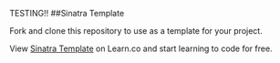 
TESTING!!
##Sinatra Template

Fork and clone this repository to use as a template for your project.




<p data-visibility='hidden'>View <a href='https://learn.co/lessons/hs-sinatra-project-template' title='Sinatra Template'>Sinatra Template</a> on Learn.co and start learning to code for free.</p>
